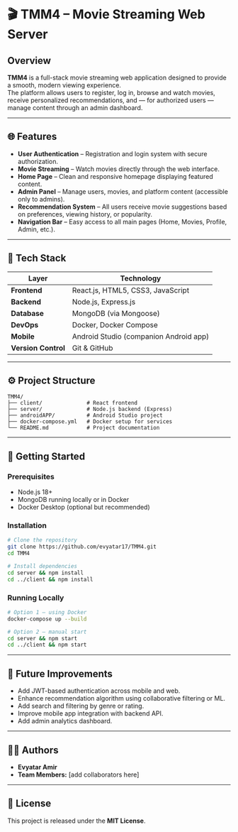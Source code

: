 # 🎬 TMM4 – Movie Streaming Web Server

## Overview
**TMM4** is a full-stack movie streaming web application designed to provide a smooth, modern viewing experience.  
The platform allows users to register, log in, browse and watch movies, receive personalized recommendations, and — for authorized users — manage content through an admin dashboard.

---

## 🌐 Features
- **User Authentication** – Registration and login system with secure authorization.  
- **Movie Streaming** – Watch movies directly through the web interface.  
- **Home Page** – Clean and responsive homepage displaying featured content.  
- **Admin Panel** – Manage users, movies, and platform content (accessible only to admins).  
- **Recommendation System** – All users receive movie suggestions based on preferences, viewing history, or popularity.  
- **Navigation Bar** – Easy access to all main pages (Home, Movies, Profile, Admin, etc.).  

---

## 🧩 Tech Stack
| Layer | Technology |
|-------|-------------|
| **Frontend** | React.js, HTML5, CSS3, JavaScript |
| **Backend** | Node.js, Express.js |
| **Database** | MongoDB (via Mongoose) |
| **DevOps** | Docker, Docker Compose |
| **Mobile** | Android Studio (companion Android app) |
| **Version Control** | Git & GitHub |

---

## ⚙️ Project Structure
```
TMM4/
├── client/              # React frontend
├── server/              # Node.js backend (Express)
├── androidAPP/          # Android Studio project
├── docker-compose.yml   # Docker setup for services
└── README.md            # Project documentation
```

---

## 🚀 Getting Started

### Prerequisites
- Node.js 18+
- MongoDB running locally or in Docker
- Docker Desktop (optional but recommended)

### Installation
```bash
# Clone the repository
git clone https://github.com/evyatar17/TMM4.git
cd TMM4

# Install dependencies
cd server && npm install
cd ../client && npm install
```

### Running Locally
```bash
# Option 1 – using Docker
docker-compose up --build

# Option 2 – manual start
cd server && npm start
cd ../client && npm start
```

---

## 🧠 Future Improvements
- Add JWT-based authentication across mobile and web.  
- Enhance recommendation algorithm using collaborative filtering or ML.  
- Add search and filtering by genre or rating.  
- Improve mobile app integration with backend API.  
- Add admin analytics dashboard.

---

## 🧑‍💻 Authors
- **Evyatar Amir**  
- **Team Members:** [add collaborators here]

---

## 📜 License
This project is released under the **MIT License**.
